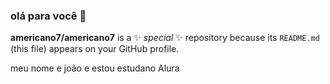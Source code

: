 ### olá para você 👋

**americano7/americano7** is a ✨ _special_ ✨ repository because its `README.md` (this file) appears on your GitHub profile.

meu nome e joão e estou estudano Alura
